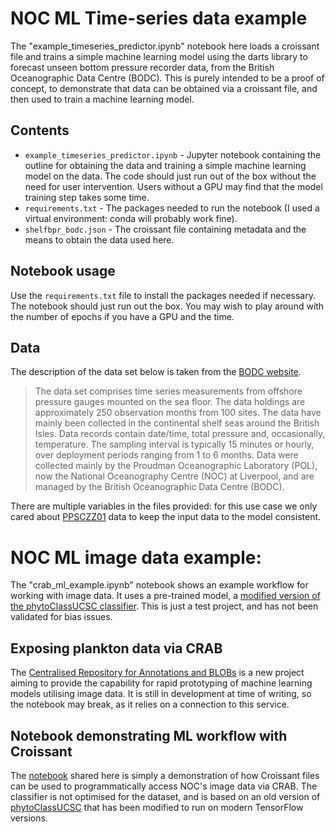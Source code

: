 # NOC ML Time-series data example

The "example_timeseries_predictor.ipynb" notebook here loads a croissant file and trains a simple machine learning model using the darts library to forecast unseen bottom pressure recorder data, from the British Oceanographic Data Centre (BODC). This is purely intended to be a proof of concept, to demonstrate that data can be obtained via a croissant file, and then used to train a machine learning model.

## Contents
- `example_timeseries_predictor.ipynb` - Jupyter notebook containing the outline for obtaining the data and training a simple machine learning model on the data. The code should just run out of the box without the need for user intervention. Users without a GPU may find that the model training step takes some time.
- `requirements.txt` - The packages needed to run the notebook (I used a virtual environment: conda will probably work fine).
- `shelfbpr_bodc.json` - The croissant file containing metadata and the means to obtain the data used here.

## Notebook usage
Use the `requirements.txt` file to install the packages needed if necessary. The notebook should just run out the box. You may wish to play around with the number of epochs if you have a GPU and the time.

## Data
The description of the data set below is taken from the [BODC website](https://www.bodc.ac.uk/resources/inventories/edmed/report/155/).

> The data set comprises time series measurements from offshore pressure gauges mounted on the sea floor. The data holdings are approximately 250 observation months from 100 sites. The data have mainly been collected in the continental shelf seas around the British Isles. Data records contain date/time, total pressure and, occasionally, temperature. The sampling interval is typically 15 minutes or hourly, over deployment periods ranging from 1 to 6 months. Data were collected mainly by the Proudman Oceanographic Laboratory (POL), now the National Oceanography Centre (NOC) at Liverpool, and are managed by the British Oceanographic Data Centre (BODC).

There are multiple variables in the files provided: for this use case we only cared about [PPSCZZ01](https://vocab.nerc.ac.uk/collection/P01/current/PPSCZZ01/) data to keep the input data to the model consistent.

# NOC ML image data example:

The "crab_ml_example.ipynb" notebook shows an example workflow for working with image data. It uses a pre-trained model, a [modified version of the phytoClassUCSC classifier](https://huggingface.co/NOCAIR/phyto_class_ucsc_updated). This is just a test project, and has not been validated for bias issues.

## Exposing plankton data via CRAB
The [Centralised Repository for Annotations and BLOBs](https://crab.noc.ac.uk/) is a new project aiming to provide the capability for rapid prototyping of machine learning models utilising image data. It is still in development at time of writing, so the notebook may break, as it relies on a connection to this service.

## Notebook demonstrating ML workflow with Croissant
The [notebook](./crab_ml_example.ipynb) shared here is simply a demonstration of how Croissant files can be used to programmatically access NOC's image data via CRAB. The classifier is not optimised for the dataset, and is based on an old version of [phytoClassUCSC](https://huggingface.co/patcdaniel/phytoClassUCSC) that has been modified to run on modern TensorFlow versions.

